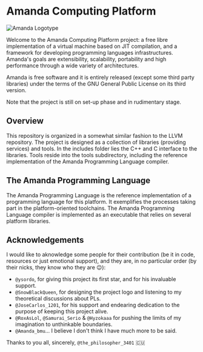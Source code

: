 # Amanda Computing Platform
![Amanda Logotype](https://user-images.githubusercontent.com/53576341/160347044-1be0739a-7680-40f9-9be5-f2abea0679af.png)

Welcome to the Amanda Computing Platform project: a free libre implementation of a virtual machine based on JIT compilation, 
and a framework for developing programming languages infrastructures. Amanda's goals are extensibility, scalability, portability
and high performance through a wide variety of architectures.

Amanda is free software and it is entirely released (except some third party libraries) under the terms of the GNU General Public
License on its third version.

Note that the project is still on set-up phase and in rudimentary stage.

## Overview

This repository is organized in a somewhat similar fashion to the LLVM repository. The project is designed as a collection of
libraries (providing services) and tools. In the includes folder lies the C++ and C interface to the libraries. Tools reside
into the tools subdirectory, including the reference implementation of the Amanda Programming Language compiler.

## The Amanda Programming Language

The Amanda Programming Language is the reference implementation of a programming language for this platform. It exemplifies the
processes taking part in the platform-oriented toolchains. The Amanda Programming Language compiler is implemented as an executable
that relies on several platform libraries.

## Acknowledgements

I would like to aknowledge some people for their contribution (be it in code, resources or just emotional support), and they are,
in no particular order (by their nicks, they know who they are 😉):

* <code>@ysordo</code>, for giving this project its first star, and for his invaluable support.
* <code>@SnowBlackQueen</code>, for designing the project logo and listening to my theoretical discussions about PLs.
* <code>@JoseCarlos_1201</code>, for his support and endearing dedication to the purpose of keeping this project alive.
* <code>@RoxAsLol</code>, <code>@Samurai_Serio</code> & <code>@Hyzokaaa</code> for pushing the limits of my imagination to unthinkable boundaries.
* <code>@Amanda_bmu</code>... I believe I don't think I have much more to be said.

Thanks to you all, sincerely, <code>@the_philosopher_3401</code> 🇨🇺
